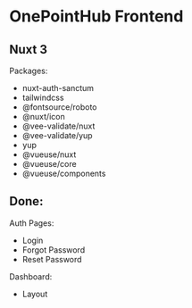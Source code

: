 # OnePointHub Frontend

## Nuxt 3

Packages:
* nuxt-auth-sanctum
* tailwindcss
* @fontsource/roboto
* @nuxt/icon
* @vee-validate/nuxt
* @vee-validate/yup
* yup
* @vueuse/nuxt
* @vueuse/core
* @vueuse/components

## Done:
Auth Pages:
* Login
* Forgot Password
* Reset Password

Dashboard:
* Layout
